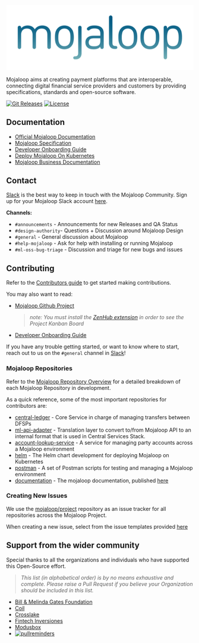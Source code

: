 <p align="center">
  <a target="_blank" href="https://mojaloop.io">
    <img src="./images/mojaloop_logo.png"/>
  </a>
</p>

Mojaloop aims at creating payment platforms that are interoperable, connecting digital financial service providers and customers by providing specifications, standards and open-source software.

[![Git Releases](https://img.shields.io/github/v/release/mojaloop/helm?label=helm%20version)](https://github.com/mojaloop/helm/releases)
[![License](https://img.shields.io/badge/Licence-Apache%202.0-orange.svg)](./LICENSE.md)

## Documentation
- [Official Mojaloop Documentation](https://docs.mojaloop.io/documentation)
- [Mojaloop Specification](https://github.com/mojaloop/mojaloop-specification)
- [Developer Onboarding Guide](./onboarding.md)
- [Deploy Mojaloop On Kubernetes](https://docs.mojaloop.io/documentation/deployment-guide/)
- [Mojaloop Business Documentation](https://docs.mojaloop.io/mojaloop-business-docs/)

## Contact

[Slack](https://mojaloop-slack.herokuapp.com/) is the best way to keep in touch with the Mojaloop Community. Sign up for your Mojaloop Slack account [here](https://mojaloop-slack.herokuapp.com/).

__Channels:__
- `#announcements` - Announcements for new Releases and QA Status
- `#design-authority`- Questions + Discussion around Mojaloop Design
- `#general` - General discussion about Mojaloop
- `#help-mojaloop` - Ask for help with installing or running Mojaloop
- `#ml-oss-bug-triage` - Discussion and triage for new bugs and issues

## Contributing

Refer to the [Contributors guide](https://docs.mojaloop.io/documentation/contributors-guide/) to get started making contributions.

You may also want to read:
- [Mojaloop Github Project](https://github.com/mojaloop/project)
  > _note: You must install the [ZenHub extension](https://www.zenhub.com/extension) in order to see the Project Kanban Board_
- [Developer Onboarding Guide](./onboarding.md)

If you have any trouble getting started, or want to know where to start, reach out to us on the `#general` channel in [Slack](https://mojaloop-slack.herokuapp.com/)!

### Mojaloop Repositories

Refer to the [Mojaloop Repository Overview](https://docs.mojaloop.io/documentation/repositories/) for a detailed breakdown of each Mojaloop Repository in development.

As a quick reference, some of the most important repositories for contributors are:

- [central-ledger](https://github.com/mojaloop/central-ledger) - Core Service in charge of managing transfers between DFSPs
- [ml-api-adapter](https://github.com/mojaloop/ml-api-adapter) - Translation layer to convert to/from Mojaloop API to an internal format that is used in Central Services Stack.
- [account-lookup-service](https://github.com/mojaloop/account-lookup-service) - A service for managing party accounts across a Mojaloop environment
- [helm](https://github.com/mojaloop/helm) - The Helm chart development for deploying Mojaloop on Kubernetes
- [postman](https://github.com/mojaloop/postman) - A set of Postman scripts for testing and managing a Mojaloop environment
- [documentation](https://github.com/mojaloop/documentation) - The mojaloop documentation, published [here](https://docs.mojaloop.io/documentation)

### Creating New Issues

We use the [mojaloop/project](https://github.com/mojaloop/project) repository as an issue tracker for all repositories across the Mojaloop Project.

When creating a new issue, select from the issue templates provided [here](https://github.com/mojaloop/project/issues/new/choose)


## Support from the wider community

Special thanks to all the organizations and individuals who have supported this Open-Source effort.

>_This list (in alphabetical order) is by no means exhaustive and complete. Please raise a Pull Request if you believe your Organization should be included in this list._

- [Bill & Melinda Gates Foundation](https://www.gatesfoundation.org/)
- [Coil](https://coil.com/)
- [Crosslake](https://crosslaketech.com/)
- [Fintech Inversiones](http://www.fintechinversiones.com.py)
- [Modusbox](http://modusbox.com/)
- [![pullreminders](https://pullreminders.com/badge.svg)](https://pullreminders.com?ref=badge)

